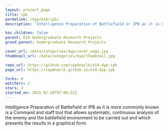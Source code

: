 ```yaml
---
layout: project_page
title: ipb
permalink: /4yp/e14/ipb/
description: "Intelligence Preparation of Battlefield or IPB as it is more commonly known is a Command and staff tool that allows systematic, continuous analysis of the enemy and the battlefield environment to be carried out and which presents the results in a graphical form"

has_children: false
parent: E14 Undergraduate Research Projects
grand_parent: Undergraduate Research Projects

cover_url: /data/categories/4yp/cover_page.jpg
thumbnail_url: /data/categories/4yp/thumbnail.jpg

repo_url: https://github.com/cepdnaclk/e14-4yp-ipb
page_url: https://cepdnaclk.github.io/e14-4yp-ipb

forks: 0
watchers: 2
stars: 2
started_on: 2021-02-28T07:09:31Z
---
```

Intelligence Preparation of Battlefield or IPB as it is more commonly known is a Command and staff tool that allows systematic, continuous analysis of the enemy and the battlefield environment to be carried out and which presents the results in a graphical form

